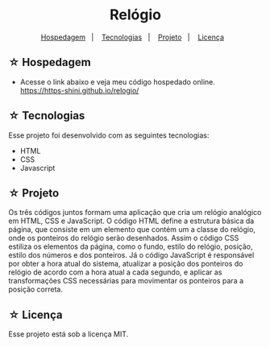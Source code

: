 <h1 align="center">Relógio</h1>

<p align="center">
  <a href="#-hospedagem">Hospedagem</a>&nbsp;&nbsp;&nbsp;|&nbsp;&nbsp;&nbsp;
  <a href="#-tecnologias">Tecnologias</a>&nbsp;&nbsp;&nbsp;|&nbsp;&nbsp;&nbsp;
  <a href="#-projeto">Projeto</a>&nbsp;&nbsp;&nbsp;|&nbsp;&nbsp;&nbsp;
  <a href="#-licença">Licença</a>&nbsp;&nbsp;&nbsp;
</p>

## ☆ Hospedagem

- Acesse o link abaixo e veja meu código hospedado online.<br>
https://https-shini.github.io/relogio/

## ☆ Tecnologias

Esse projeto foi desenvolvido com as seguintes tecnologias:
- HTML
- CSS
- Javascript

## ☆ Projeto

Os três códigos juntos formam uma aplicação que cria um relógio analógico em HTML, CSS e JavaScript. O código HTML define a estrutura básica da página, que consiste em um elemento que contém um a classe do relógio, onde os ponteiros do relógio serão desenhados. Assim o código CSS estiliza os elementos da página, como o fundo, estilo do relógio, posição, estilo dos números e dos ponteiros. Já o código JavaScript é responsável por obter a hora atual do sistema, atualizar a posição dos ponteiros do relógio de acordo com a hora atual a cada segundo, e aplicar as transformações CSS necessárias para movimentar os ponteiros para a posição correta.

## ☆ Licença

Esse projeto está sob a licença MIT.
